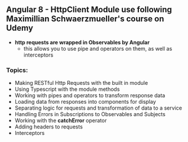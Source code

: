 ## Angular 8 - HttpClient Module use following Maximillian Schwaerzmueller's course on Udemy

- **http requests are wrapped in Observables by Angular**
  - this allows you to use pipe and operators on them, as well as interceptors

### Topics:

- Making RESTful Http Requests with the built in module
- Using Typescript with the module methods
- Working with pipes and operators to transform response data
- Loading data from responses into components for display
- Separating logic for requests and transformation of data to a service
- Handling Errors in Subscriptions to Observables and Subjects
- Working with the **catchError** operator
- Adding headers to requests
- Interceptors
